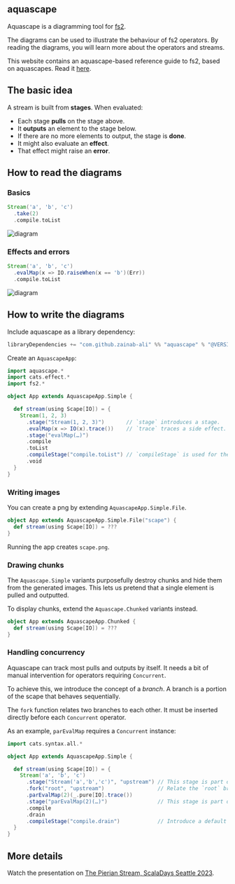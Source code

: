 ## aquascape

Aquascape is a diagramming tool for [fs2](https://github.com/typelevel/fs2).

The diagrams can be used to illustrate the behaviour of fs2 operators. By reading the diagrams, you will learn more about the operators and streams.

This website contains an aquascape-based reference guide to fs2, based on aquascapes. Read it [here](reference/README.md).

## The basic idea

A stream is built from **stages**. When evaluated:

 - Each stage **pulls** on the stage above.
 - It **outputs** an element to the stage below.
 - If there are no more elements to output, the stage is **done**.
 - It might also evaluate an **effect**.
 - That effect might raise an **error**.

## How to read the diagrams

### Basics

```scala
Stream('a', 'b', 'c')
  .take(2)
  .compile.toList
```

![diagram](basic-example.png)

### Effects and errors

```scala
Stream('a', 'b', 'c')
  .evalMap(x => IO.raiseWhen(x == 'b')(Err))
  .compile.toList
```

![diagram](error-example.png)

## How to write the diagrams

Include aquascape as a library dependency:

```scala
libraryDependencies += "com.github.zainab-ali" %% "aquascape" % "@VERSION@"
```

Create an `AquascapeApp`:

```scala mdoc
import aquascape.*
import cats.effect.*
import fs2.*

object App extends AquascapeApp.Simple {

  def stream(using Scape[IO]) = {
    Stream(1, 2, 3)
      .stage("Stream(1, 2, 3)")       // `stage` introduces a stage.
      .evalMap(x => IO(x).trace())    // `trace` traces a side effect.
      .stage("evalMap(…)")
      .compile
      .toList
      .compileStage("compile.toList") // `compileStage` is used for the final stage.
      .void
  }
}
```

### Writing images

You can create a png by extending `AquascapeApp.Simple.File`.

```scala mdoc:nest
object App extends AquascapeApp.Simple.File("scape") {
  def stream(using Scape[IO]) = ???
}
```

Running the app creates `scape.png`.

### Drawing chunks

The `Aquascape.Simple` variants purposefully destroy chunks and hide them from the generated images. This lets us pretend that a single element is pulled and outputted.

To display chunks, extend the `Aquascape.Chunked` variants instead.

```scala mdoc:nest
object App extends AquascapeApp.Chunked {
  def stream(using Scape[IO]) = ???
}
```
### Handling concurrency

Aquascape can track most pulls and outputs by itself. It needs a bit of manual intervention for operators requiring `Concurrent`.

To achieve this, we introduce the concept of a *branch*. A branch is a portion of the scape that behaves sequentially.

The `fork` function relates two branches to each other. It must be inserted directly before each `Concurrent` operator.

As an example, `parEvalMap` requires a `Concurrent` instance:

```scala mdoc:nest
import cats.syntax.all.*

object App extends AquascapeApp.Simple {

  def stream(using Scape[IO]) = {
    Stream('a', 'b', 'c')
      .stage("Stream('a','b','c')", "upstream") // This stage is part of the `upstream` branch.
      .fork("root", "upstream")                 // Relate the `root` branch to the `upstream` branch.
      .parEvalMap(2)(_.pure[IO].trace())
      .stage("parEvalMap(2)(…)")                // This stage is part of the default `root` branch.
      .compile
      .drain
      .compileStage("compile.drain")            // Introduce a default branch named `root`.
  }
}
```

## More details

Watch the presentation on [The Pierian Stream, ScalaDays Seattle 2023](https://www.youtube.com/watch?v=q85Wi_485Es).
